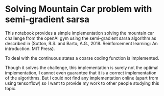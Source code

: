 # Solving Mountain Car problem with semi-gradient sarsa
This notebook provides a simple implementation solving the mountain car challenge from the openAI gym using the semi-gradient sarsa algorithm as described in (Sutton, R.S. and Barto, A.G., 2018. Reinforcement learning: An introduction. MIT Press).

To deal with the continuous states a coarse coding function is implemented. 

Though it solves the challenge, this implementation is surely not the optimal implementation, I cannot even guarantee that it is a correct implementation of the algorithms. But I could not find any implementation online (apart from using tensorflow) so I want to provide my work to other people studying this topic. 